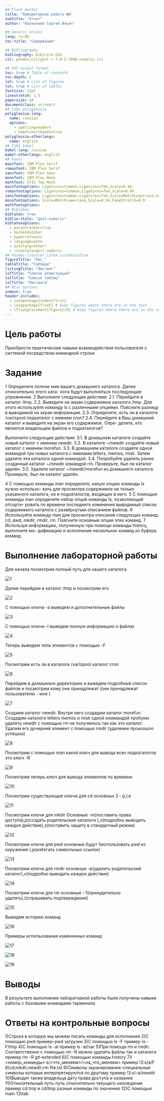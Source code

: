 ```yaml
---
## Front matter
title: "Лабораторная работа №6"
subtitle: "Отчет"
author: "Казначеев Сергей Ильич"

## Generic otions
lang: ru-RU
toc-title: "Содержание"

## Bibliography
bibliography: bib/cite.bib
csl: pandoc/csl/gost-r-7-0-5-2008-numeric.csl

## Pdf output format
toc: true # Table of contents
toc-depth: 2
lof: true # List of figures
lot: true # List of tables
fontsize: 12pt
linestretch: 1.5
papersize: a4
documentclass: scrreprt
## I18n polyglossia
polyglossia-lang:
  name: russian
  options:
	- spelling=modern
	- babelshorthands=true
polyglossia-otherlangs:
  name: english
## I18n babel
babel-lang: russian
babel-otherlangs: english
## Fonts
mainfont: IBM Plex Serif
romanfont: IBM Plex Serif
sansfont: IBM Plex Sans
monofont: IBM Plex Mono
mathfont: STIX Two Math
mainfontoptions: Ligatures=Common,Ligatures=TeX,Scale=0.94
romanfontoptions: Ligatures=Common,Ligatures=TeX,Scale=0.94
sansfontoptions: Ligatures=Common,Ligatures=TeX,Scale=MatchLowercase,Scale=0.94
monofontoptions: Scale=MatchLowercase,Scale=0.94,FakeStretch=0.9
mathfontoptions:
## Biblatex
biblatex: true
biblio-style: "gost-numeric"
biblatexoptions:
  - parentracker=true
  - backend=biber
  - hyperref=auto
  - language=auto
  - autolang=other*
  - citestyle=gost-numeric
## Pandoc-crossref LaTeX customization
figureTitle: "Рис."
tableTitle: "Таблица"
listingTitle: "Листинг"
lofTitle: "Список иллюстраций"
lotTitle: "Список таблиц"
lolTitle: "Листинги"
## Misc options
indent: true
header-includes:
  - \usepackage{indentfirst}
  - \usepackage{float} # keep figures where there are in the text
  - \floatplacement{figure}{H} # keep figures where there are in the text
---
```


# Цель работы

Приобрести практические навыки взаимодействия пользователя с системой посредством командной строки 

# Задание

1 Определите полное имя вашего домашнего каталога. Далее относительно этого ката-
лога будут выполняться последующие упражнения.
2 Выполните следующие действия:
 2.1. Перейдите в каталог /tmp.
 2.2. Выведите на экран содержимое каталога /tmp. Для    этого используйте команду ls
 с различными опциями. Поясните разницу в выводимой на экран информации.
 2.3. Определите, есть ли в каталоге /var/spool подкаталог с именем cron?
 2.4. Перейдите в Ваш домашний каталог и выведите на   экран его содержимое. Опре-
 делите, кто является владельцем файлов и подкаталогов?

Выполните следующие действия:
 3.1. В домашнем каталоге создайте новый каталог с именем newdir.
 3.2. В каталоге ~/newdir создайте новый каталог с именем morefun.
 3.3. В домашнем каталоге создайте одной командой три новых каталога с именами
letters, memos, misk. Затем удалите эти каталоги одной командой.
 3.4. Попробуйте удалить ранее созданный каталог ~/newdir командой rm. Проверьте,
был ли каталог удалён.
 3.5. Удалите каталог ~/newdir/morefun из домашнего каталога. Проверьте, был ли
каталог удалён.

4 С помощью команды man определите, какую опцию команды ls нужно использо-
вать для просмотра содержимое не только указанного каталога, но и подкаталогов,
входящих в него.
5 С помощью команды man определите набор опций команды ls, позволяющий отсорти-
ровать по времени последнего изменения выводимый список содержимого каталога
с развёрнутым описанием файлов.
6 Используйте команду man для просмотра описания следующих команд: cd, pwd, mkdir,
rmdir, rm. Поясните основные опции этих команд.
7 Используя информацию, полученную при помощи команды history, выполните мо-
дификацию и исполнение нескольких команд из буфера команд.

# Выполнение лабораторной работы

Для начала посмотрим полный путь для нашего каталога 

![1](image/1.png)

Далее перейдем в каталог /tmp и посмотрим его 

![2](./image/2.png)

С помощью ключа -а выведем и дополнительные файлы 

![3](image/3.png)

С помощью ключа -l выведем полную информацию о файлах 

![4](image/4.png)

Теперь выведем типа элементов с помощью -F

![5](image/5.png)

Посмотрим есть ли в каталоге /var/spool каталог cron

![6](image/6.png)

Перейдем в домашнюю директорию и выведем подробный список файлов и посмотрим кому они принадлежат (они пренадлежат пользователю - мне )

![7](image/7.png)

Создаем каталог newdir. Внутри него создадим каталог morefun. Создадим каталоги letters memos и misk одной коммандой пробуем удалить newdir с помощью rm  не получилось так как это каталог. Удалим его дочерний элемент с помощью  rmdir (удаление произошло успешно)

![8](image/8.png)

Посмотрим с помощью man какой ключ для вывода всех подкаталогов  это ключ -R

![9](image/9.png)

Посмотрим теперь ключ для вывода элементов по времени 

![10](image/10.png)

Посмотрим существующие ключи для cd основных 3 - p,l,e

![11](image/11.png)

Посмотрим ключи для mkdir Основные -m(поставить права доступа),p(создать родительские каталоги ),v(подробно выводить каждое действие),z(поставить защиту в стандартный режим)

![12](image/12.png)

Посмотрим ключи для pwd основные будут l(использовать pwd из окружения ),p(избегать символьных ссылок)

![13](image/13.png)

Посмотрим ключи для rmdir основные -p(удалить родительский каталог),v(подробно выводить каждое действие)

![14](image/14.png)

Посмотрим ключи для rm основные - f(принудительно удалять),i(спрашивать подтверждение)

![15](image/15.png)

Выведем историю команд 

![16](image/16.png)

Примеры использования измененных команд 

![17](image/17.png)

![18](image/18.png)

![19](image/19.png)

# Выводы

В результате выполнения лабораторной работы были получены навыки работы с базовыми командами тарминала

# Ответы на контрольные вопросы 
1)Строка в которую мы можем писать команды для исполнения 
2)С помощью pwd пример-pwd загрузки
3)С помощью ls -F пример-ls -F/tmp
4)С помощью ls -al пример ls -al/var
5)При помощи rm и rmdir. Соответственно с помощью rm -R можно удалять файлы так и каталоги пример  rm -R git-extended
6)С помощью команды history
7)!<номер_команды>:s/<что_меняем>/<на_что_меняем> пример !3:s/a/F
8)cd;mkdir;newdir;rm file.txt
9)Символы экранирования-специальные символы которые интерпретируются по другому пример !3:s/-a/newdir
10)Выводит также владельца дату права доступа и название 
11)Относительный путь-путь относительно текущего нахождения пример cd tmp и cd/tmp  разные команды по значению
12)С помощью  main
13)tab

